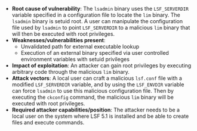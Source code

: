- **Root cause of vulnerability**: The `lsadmin` binary uses the `LSF_SERVERDIR` variable specified in a configuration file to locate the `lim` binary. The `lsadmin` binary is setuid root. A user can manipulate the configuration file used by `lsadmin` to point `LSF_SERVERDIR` to a malicious `lim` binary that will then be executed with root privileges.
- **Weaknesses/vulnerabilities present**:
    - Unvalidated path for external executable lookup
    - Execution of an external binary specified via user controlled environment variables with setuid privileges
- **Impact of exploitation**: An attacker can gain root privileges by executing arbitrary code through the malicious `lim` binary.
- **Attack vectors**: A local user can craft a malicious `lsf.conf` file with a modified `LSF_SERVERDIR` variable, and by using the `LSF_ENVDIR` variable can force `lsadmin` to use this malicious configuration file. Then by executing the `ckconfig` command, the malicious `lim` binary will be executed with root privileges.
- **Required attacker capabilities/position**: The attacker needs to be a local user on the system where LSF 5.1 is installed and be able to create files and execute commands.